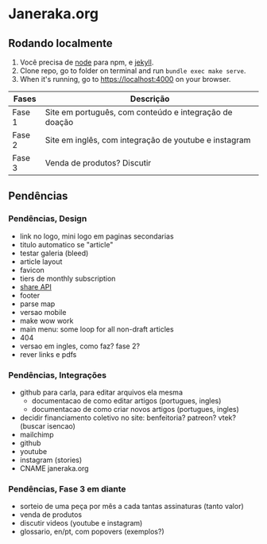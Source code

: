# Janeraka.org

## Rodando localmente

1. Você precisa de [node](https://nodejs.org/en/download/) para npm, e [jekyll](https://jekyllrb.com/docs/installation/macos/).
2. Clone repo, go to folder on terminal and run `bundle exec make serve`.
3. When it's running, go to [https://localhost:4000](https://localhost:4000) on your browser.

| Fases  | Descrição                                              |
| ------ | ------------------------------------------------------ |
| Fase 1 | Site em português, com conteúdo e integração de doação |
| Fase 2 | Site em inglês, com integração de youtube e instagram  |
| Fase 3 | Venda de produtos? Discutir                            |


## Pendências

### Pendências, Design

- link no logo, mini logo em paginas secondarias
- titulo automatico se "article"
- testar galeria (bleed)
- article layout
- favicon
- tiers de monthly subscription
- [share API](https://css-tricks.com/how-to-use-the-web-share-api/)
- footer
- parse map
- versao mobile
- make wow work
- main menu: some loop for all non-draft articles
- 404
- versao em ingles, como faz? fase 2?
- rever links e pdfs

### Pendências, Integrações

- github para carla, para editar arquivos ela mesma
	- documentacao de como editar artigos (portugues, ingles)
	- documentacao de como criar novos artigos (portugues, ingles)
- decidir financiamento coletivo no site: benfeitoria? patreon? vtek? (buscar isencao)
- mailchimp
- github
- youtube
- instagram (stories)
- CNAME janeraka.org

### Pendências, Fase 3 em diante

- sorteio de uma peça por mês a cada tantas assinaturas (tanto valor)
- venda de produtos
- discutir videos (youtube e instagram)
- glossario, en/pt, com popovers (exemplos?)